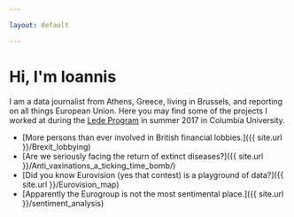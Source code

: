 ```yaml
---

layout: default

---
```


# Hi, I'm Ioannis

I am a data journalist from Athens, Greece, living in Brussels, and reporting on all things European Union. Here you may find some of the projects I worked at during the [Lede Program](http://ledeprogram.com) in summer 2017 in Columbia University.

* [More persons than ever involved in British financial lobbies.]({{ site.url }}/Brexit_lobbying)
* [Are we seriously facing the return of extinct diseases?]({{ site.url }}/Anti_vaxinations_a_ticking_time_bomb/)
* [Did you know Eurovision (yes that contest) is a playground of data?]({{ site.url }}/Eurovision_map)
* [Apparently the Eurogroup is not the most sentimental place.]({{ site.url }}/sentiment_analysis)

